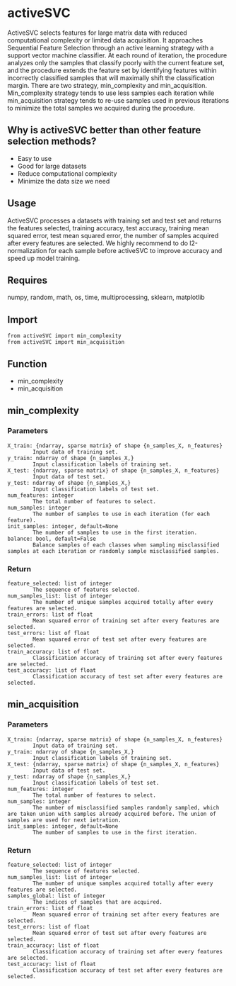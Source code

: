 # activeSVC
ActiveSVC selects features for large matrix data with reduced computational complexity or limited data acquisition. It approaches Sequential Feature Selection through an active learning strategy with a support vector machine classifier. At each round of iteration, the procedure analyzes only the samples that classify poorly with the current feature set, and the procedure extends the feature set by identifying features within incorrectly classified samples that will maximally shift the classification margin. There are two strategy, min_complexity and min_acquisition. Min_complexity strategy tends to use less samples each iteration while min_acquisition strategy tends to re-use samples used in previous iterations to minimize the total samples we acquired during the procedure.

## Why is activeSVC better than other feature selection methods?
- Easy to use
- Good for large datasets
- Reduce computational complexity
- Minimize the data size we need

## Usage
ActiveSVC processes a datasets with training set and test set and returns the features selected, training accuracy, test accuracy, training mean squared error, test mean squared error, the number of samples acquired after every features are selected. We highly recommend to do l2-normalization for each sample before activeSVC to improve accuracy and speed up model training. 

## Requires
numpy, random, math, os, time, multiprocessing, sklearn, matplotlib

## Import
    from activeSVC import min_complexity
    from activeSVC import min_acquisition

## Function
- min_complexity
- min_acquisition

## min_complexity
### Parameters
    X_train: {ndarray, sparse matrix} of shape {n_samples_X, n_features}
            Input data of training set.
    y_train: ndarray of shape {n_samples_X,}
            Input classification labels of training set.
    X_test: {ndarray, sparse matrix} of shape {n_samples_X, n_features}
            Input data of test set.
    y_test: ndarray of shape {n_samples_X,}
            Input classification labels of test set.
    num_features: integer
            The total number of features to select.
    num_samples: integer
            The number of samples to use in each iteration (for each feature).
    init_samples: integer, default=None
            The number of samples to use in the first iteration.
    balance: bool, default=False
            Balance samples of each classes when sampling misclassified samples at each iteration or randomly sample misclassified samples.

### Return
    feature_selected: list of integer
            The sequence of features selected.
    num_samples_list: list of integer
            The number of unique samples acquired totally after every features are selected.
    train_errors: list of float
            Mean squared error of training set after every features are selected.
    test_errors: list of float
            Mean squared error of test set after every features are selected.
    train_accuracy: list of float
            Classification accuracy of training set after every features are selected.
    test_accuracy: list of float
            Classification accuracy of test set after every features are selected.

## min_acquisition
### Parameters
    X_train: {ndarray, sparse matrix} of shape {n_samples_X, n_features}
            Input data of training set.
    y_train: ndarray of shape {n_samples_X,}
            Input classification labels of training set.
    X_test: {ndarray, sparse matrix} of shape {n_samples_X, n_features}
            Input data of test set.
    y_test: ndarray of shape {n_samples_X,}
            Input classification labels of test set.
    num_features: integer
            The total number of features to select.
    num_samples: integer
            The number of misclassified samples randomly sampled, which are taken union with samples already acquired before. The union of samples are used for next ietration.
    init_samples: integer, default=None
            The number of samples to use in the first iteration.

### Return
    feature_selected: list of integer
            The sequence of features selected.
    num_samples_list: list of integer
            The number of unique samples acquired totally after every features are selected.
    samples_global: list of integer
            The indices of samples that are acquired.
    train_errors: list of float
            Mean squared error of training set after every features are selected.
    test_errors: list of float
            Mean squared error of test set after every features are selected.
    train_accuracy: list of float
            Classification accuracy of training set after every features are selected.
    test_accuracy: list of float
            Classification accuracy of test set after every features are selected.

